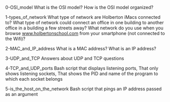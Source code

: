 0-OSI_model	What is the OSI model? How is the OSI model organized?

1-types_of_network	What type of network are Holberton iMacs connected to? What type of network could connect an office in one building to another office in a building a few streets away? What network do you use when you browse www.holbertonschool.com from your smartphone (not connected to the Wifi)?

2-MAC_and_IP_address	What is a MAC address? What is an IP address?

3-UDP_and_TCP	Answers about UDP and TCP questions

4-TCP_and_UDP_ports	Bash script that displays listening ports, That only shows listening sockets, That shows the PID and name of the program to which each socket belongs

5-is_the_host_on_the_network	Bash script that pings an IP address passed as an argument